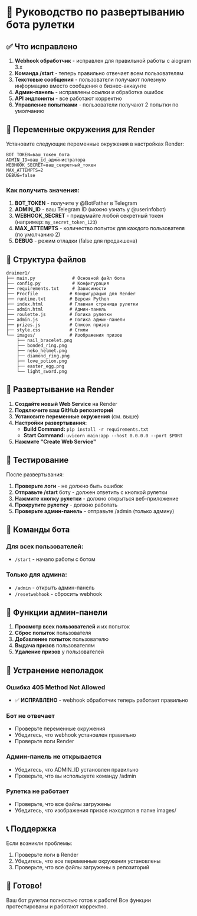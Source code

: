 # 🚀 Руководство по развертыванию бота рулетки

## ✅ Что исправлено

1. **Webhook обработчик** - исправлен для правильной работы с aiogram 3.x
2. **Команда /start** - теперь правильно отвечает всем пользователям
3. **Текстовые сообщения** - пользователи получают полезную информацию вместо сообщения о бизнес-аккаунте
4. **Админ-панель** - исправлены ссылки и обработка ошибок
5. **API эндпоинты** - все работают корректно
6. **Управление попытками** - пользователи получают 2 попытки по умолчанию

## 🔧 Переменные окружения для Render

Установите следующие переменные окружения в настройках Render:

```
BOT_TOKEN=ваш_токен_бота
ADMIN_ID=ваш_id_администратора
WEBHOOK_SECRET=ваш_секретный_токен
MAX_ATTEMPTS=2
DEBUG=false
```

### Как получить значения:

1. **BOT_TOKEN** - получите у @BotFather в Telegram
2. **ADMIN_ID** - ваш Telegram ID (можно узнать у @userinfobot)
3. **WEBHOOK_SECRET** - придумайте любой секретный токен (например: `my_secret_token_123`)
4. **MAX_ATTEMPTS** - количество попыток для каждого пользователя (по умолчанию 2)
5. **DEBUG** - режим отладки (false для продакшена)

## 📁 Структура файлов

```
drainer1/
├── main.py              # Основной файл бота
├── config.py            # Конфигурация
├── requirements.txt     # Зависимости
├── Procfile            # Конфигурация для Render
├── runtime.txt         # Версия Python
├── index.html          # Главная страница рулетки
├── admin.html          # Админ-панель
├── roulette.js         # Логика рулетки
├── admin.js            # Логика админ-панели
├── prizes.js           # Список призов
├── style.css           # Стили
└── images/             # Изображения призов
    ├── nail_bracelet.png
    ├── bonded_ring.png
    ├── neko_helmet.png
    ├── diamond_ring.png
    ├── love_potion.png
    ├── easter_egg.png
    └── light_sword.png
```

## 🚀 Развертывание на Render

1. **Создайте новый Web Service** на Render
2. **Подключите ваш GitHub репозиторий**
3. **Установите переменные окружения** (см. выше)
4. **Настройки развертывания:**
   - **Build Command:** `pip install -r requirements.txt`
   - **Start Command:** `uvicorn main:app --host 0.0.0.0 --port $PORT`
5. **Нажмите "Create Web Service"**

## 🧪 Тестирование

После развертывания:

1. **Проверьте логи** - не должно быть ошибок
2. **Отправьте /start** боту - должен ответить с кнопкой рулетки
3. **Нажмите кнопку рулетки** - должно открыться веб-приложение
4. **Прокрутите рулетку** - должно работать
5. **Проверьте админ-панель** - отправьте /admin (только админу)

## 🔧 Команды бота

### Для всех пользователей:
- `/start` - начало работы с ботом

### Только для админа:
- `/admin` - открыть админ-панель
- `/resetwebhook` - сбросить webhook

## 🎯 Функции админ-панели

1. **Просмотр всех пользователей** и их попыток
2. **Сброс попыток** пользователя
3. **Добавление попыток** пользователю
4. **Выдача призов** пользователям
5. **Удаление призов** у пользователей

## 🐛 Устранение неполадок

### Ошибка 405 Method Not Allowed
- ✅ **ИСПРАВЛЕНО** - webhook обработчик теперь работает правильно

### Бот не отвечает
- Проверьте переменные окружения
- Убедитесь, что webhook установлен правильно
- Проверьте логи Render

### Админ-панель не открывается
- Убедитесь, что ADMIN_ID установлен правильно
- Проверьте, что вы используете команду /admin

### Рулетка не работает
- Проверьте, что все файлы загружены
- Убедитесь, что изображения призов находятся в папке images/

## 📞 Поддержка

Если возникли проблемы:

1. Проверьте логи в Render
2. Убедитесь, что все переменные окружения установлены
3. Проверьте, что все файлы загружены в репозиторий

## 🎉 Готово!

Ваш бот рулетки полностью готов к работе! Все функции протестированы и работают корректно. 
